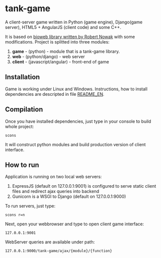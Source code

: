 # tank-game

A client-server game written in Python (game engine), Django(game server), HTML5 + AngularJS (client code) and some C++.

It is based on [bioweb library written by Robert Nowak](http://bioweb.sourceforge.net/en/index.html) with some modifications. 
Project is splitted into three modules:

1. **game** - (python) - module that is a tank-game library.
2. **web** - (python/django) - web server
3. **client** - (javascript/angular) - front-end of game

## Installation

Game is working under Linux and Windows. Instructions, how to install dependencies are descripted in file [README_EN](https://github.com/eatrunner/tank-game/blob/master/README_EN).

## Compilation

Once you have installed dependencies, just type in your console to build whole project:
```
scons
```

It will construct python modules and build production version of client interface.

## How to run

Application is running on two local web servers:

1. ExpressJS (default on 127.0.0.1:9001) is configured to serve static client files and redirect ajax queries into backend 
2. Gunicorn is a WSGI to Django (default on 127.0.0.1:9000)

To run servers, just type:
```
scons r=n
``` 
Next, open your webbrowser and type to open client game interface:
```
127.0.0.1:9001
```
WebServer queries are available under path:
```
127.0.0.1:9000/tank-game/ajax/{module}/{function}
```
